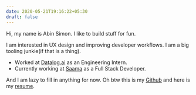 ```yaml
---
date: 2020-05-21T19:16:22+05:30
draft: false
---
```


Hi, my name is Abin Simon. I like to build stuff for fun.

I am interested in UX design and improving developer workflows.
I am a big tooling junkie(if that is a thing).

- Worked at [Datalog.ai](http://datalog.ai/) as an Engineering Intern.
- Currently working at [Saama](https://www.saama.com/) as a Full Stack Developer.

And I am lazy to fill in anything for now. Oh btw this is my [Github](https://github.com/meain) and here is my
[resume](https://meain.github.io/resume/).
